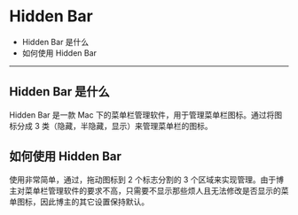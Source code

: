 # Hidden Bar

- Hidden Bar 是什么
- 如何使用 Hidden Bar

----

## Hidden Bar 是什么

Hidden Bar 是一款 Mac 下的菜单栏管理软件，用于管理菜单栏图标。通过将图标分成 3 类（隐藏，半隐藏，显示）来管理菜单栏的图标。

## 如何使用 Hidden Bar

使用非常简单，通过，拖动图标到 2 个标志分割的 3 个区域来实现管理。由于博主对菜单栏管理软件的要求不高，只需要不显示那些烦人且无法修改是否显示的菜单图标，因此博主的其它设置保持默认。